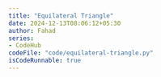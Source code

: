 ```yaml
---
title: "Equilateral Triangle"
date: 2024-12-13T08:06:12+05:30
author: Fahad
series:
- CodeHub
codeFile: "code/equilateral-triangle.py"
isCodeRunnable: true
---
```

